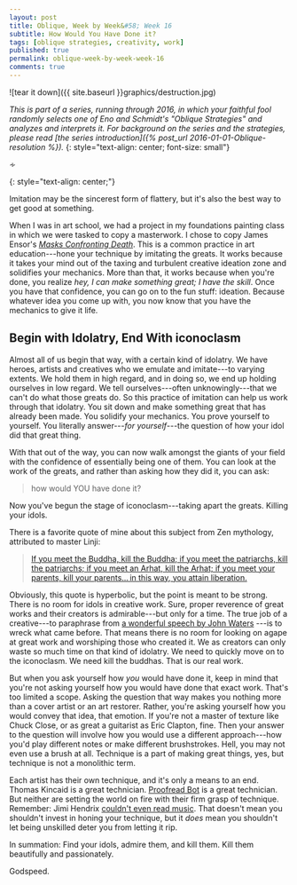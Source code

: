 ```yaml
---
layout: post
title: Oblique, Week by Week&#58; Week 16
subtitle: How Would You Have Done it?
tags: [oblique strategies, creativity, work]
published: true
permalink: oblique-week-by-week-week-16
comments: true
---
```

![tear it down]({{ site.baseurl }}graphics/destruction.jpg)

*This is part of a series, running through 2016, in which your faithful fool randomly selects one of Eno and Schmidt's "Oblique Strategies" and analyzes and interprets it. For background on the series and the strategies, please read [the series introduction]({% post_url 2016-01-01-Oblique-resolution %}).*
{: style="text-align: center; font-size: small"}

<p>&homtht;</p>
{: style="text-align: center;"}

Imitation may be the sincerest form of flattery, but it's also the best way to get good at something.

When I was in art school, we had a project in my foundations painting class in which we were tasked to copy a masterwork. I chose to copy James Ensor's [*Masks Confronting Death*](http://www.moma.org/collection/works/79855?locale=en). This is a common practice in art education---hone your technique by imitating the greats. It works because it takes your mind out of the taxing and turbulent creative ideation zone and solidifies your mechanics. More than that, it works because when you're done, you realize *hey, I can make something great; I have the skill*. Once you have that confidence, you can go on to the fun stuff: ideation. Because whatever idea you come up with, you now know that you have the mechanics to give it life.


## Begin with Idolatry, End With iconoclasm

Almost all of us begin that way, with a certain kind of idolatry. We have heroes, artists and creatives who we emulate and imitate---to varying extents. We hold them in high regard, and in doing so, we end up holding ourselves in low regard. We tell ourselves---often unknowingly---that we can't do what those greats do. So this practice of imitation can help us work through that idolatry. You sit down and make something great that has already been made. You solidify your mechanics. You prove yourself to yourself. You literally answer---*for yourself*---the question of how your idol did that great thing.

With that out of the way, you can now walk amongst the giants of your field with the confidence of essentially being one of them. You can look at the work of the greats, and rather than asking how they did it, you can ask:

>how would YOU have done it?

Now you've begun the stage of iconoclasm---taking apart the greats. Killing your idols.

There is a favorite quote of mine about this subject from Zen mythology, attributed to master Linji:

>[If you meet the Buddha, kill the Buddha; if you meet the patriarchs, kill the patriarchs; if you meet an Arhat, kill the Arhat; if you meet your parents, kill your parents… in this way, you attain liberation. ](http://www.dailybuddhism.com/archives/670)

Obviously, this quote is hyperbolic, but the point is meant to be strong. There is no room for idols in creative work. Sure, proper reverence of great works and their creators is admirable---but only for a time. The true job of a creative---to paraphrase from [a wonderful speech by John Waters](https://youtu.be/Hl05XGifKb4) ---is to wreck what came before. That means there is no room for looking on agape at great work and worshiping those who created it. We as creators can only waste so much time on that kind of idolatry. We need to quickly move on to the iconoclasm. We need kill the buddhas. That is our real work.

But when you ask yourself how *you* would have done it, keep in mind that you're not asking yourself how you would have done that exact work. That's too limited a scope. Asking the question that way makes you nothing more than a cover artist or an art restorer. Rather, you're asking yourself how you would convey that idea, that emotion. If you're not a master of texture like Chuck Close, or as great a guitarist as Eric Clapton, fine. Then your answer to the question will involve how you would use a different approach---how you'd play different notes or make different brushstrokes. Hell, you may not even use a brush at all. Technique is a part of making great things, yes, but technique is not a monolithic term.

 Each artist has their own technique, and it's only a means to an end. Thomas Kincaid is a great technician. [Proofread Bot](http://proofreadbot.com/) is a great technician. But neither are setting the world on fire with their firm grasp of technique. Remember: Jimi Hendrix [couldn't even read music](http://ppcorn.com/us/2016/01/08/top-5-musicians-who-couldnt-read-music/). That doesn't mean you shouldn't invest in honing your technique, but it *does* mean you shouldn't let being unskilled deter you from letting it rip.

 In summation: Find your idols, admire them, and kill them. Kill them beautifully and passionately.

 Godspeed.
